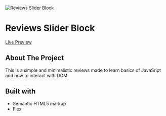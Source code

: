 ![Reviews Slider Block]()

# Reviews Slider Block


[Live Preview](https://reviews-slider-block-js.vercel.app/)

## About The Project
This is a simple and minimalistic reviews made to learn basics of JavaSript and how to interact with DOM.

## Built with
- Semantic HTML5 markup
- Flex